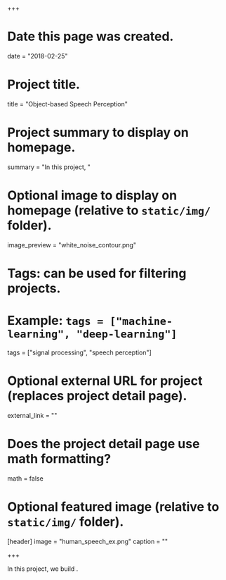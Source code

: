 +++
# Date this page was created.
date = "2018-02-25"

# Project title.
title = "Object-based Speech Perception"

# Project summary to display on homepage.
summary = "In this project, "

# Optional image to display on homepage (relative to `static/img/` folder).
image_preview = "white_noise_contour.png"

# Tags: can be used for filtering projects.
# Example: `tags = ["machine-learning", "deep-learning"]`
tags = ["signal processing", "speech perception"]

# Optional external URL for project (replaces project detail page).
external_link = ""

# Does the project detail page use math formatting?
math = false

# Optional featured image (relative to `static/img/` folder).
[header]
image = "human_speech_ex.png"
caption = ""

+++

In this project, we build .
